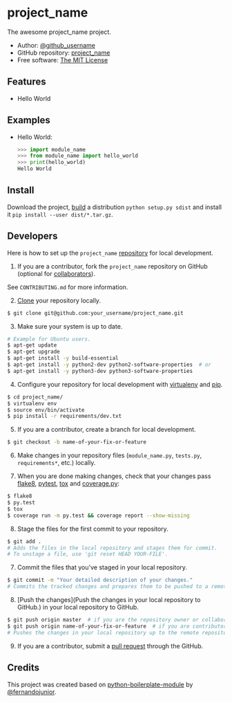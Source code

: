 # project_name

The awesome project_name project.

* Author: [@github_username](https://github.com/github_username/)
* GitHub repository: [project_name](https://github.com/github_username/project_name/)
* Free software: [The MIT License](/LICENSE)

## Features

* Hello World

## Examples

* Hello World:

  ```python
  >>> import module_name
  >>> from module_name import hello_world
  >>> print(hello_world)
  Hello World
  ```

## Install

Download the project, [build](https://pythonhosted.org/setuptools/setuptools.html) a distribution `python setup.py sdist` and install it `pip install --user dist/*.tar.gz`.

[//]: # (If you want to your users install the dist from PYPI using pip see:)
[//]: # (http://python-packaging-user-guide.readthedocs.org/en/latest/distributing/)
[//]: # (http://python-packaging-user-guide.readthedocs.org/en/latest/distributing/#packaging-your-project)
[//]: # (http://python-packaging-user-guide.readthedocs.org/en/latest/distributing/#uploading-your-project-to-pypi)

## Developers

Here is how to set up the `project_name` [repository](https://help.github.com/articles/creating-a-new-repository/) for local development.

1. If you are a contributor, fork the `project_name` repository on GitHub (optional for [collaborators](https://help.github.com/articles/permission-levels-for-a-user-account-repository/)).

  See `CONTRIBUTING.md` for more information.

2. [Clone](https://help.github.com/articles/cloning-a-repository/) your repository locally.

  ```sh
  $ git clone git@github.com:your_username/project_name.git
  ```

3. Make sure your system is up to date.

  ```sh
  # Example for Ubuntu users.
  $ apt-get update
  $ apt-get upgrade
  $ apt-get install -y build-essential
  $ apt-get install -y python2-dev python2-software-properties  # or
  $ apt-get install -y python3-dev python3-software-properties
  ```

4.  Configure your repository for local development with [virtualenv](https://virtualenv.pypa.io/) and [pip](https://pip.pypa.io/).

  ```sh
  $ cd project_name/
  $ virtualenv env
  $ source env/bin/activate
  $ pip install -r requirements/dev.txt
  ```

5. If you are a contributor, create a branch for local development.

  ```sh
  $ git checkout -b name-of-your-fix-or-feature
  ```

6. Make changes in your repository files (`module_name.py`, `tests.py`, `requirements*`, etc.) locally.

7. When you are done making changes, check that your changes pass [flake8](https://flake8.readthedocs.org/), [pytest](http://pytest.org/), [tox](https://tox.readthedocs.org/) and [coverage.py](https://coverage.readthedocs.org/):

  ```sh
  $ flake8
  $ py.test
  $ tox
  $ coverage run -m py.test && coverage report --show-missing
  ```

8. Stage the files for the first commit to your repository.

  ```sh
  $ git add .
  # Adds the files in the local repository and stages them for commit.
  # To unstage a file, use 'git reset HEAD YOUR-FILE'.
  ```

7. Commit the files that you've staged in your local repository.

  ```sh
  $ git commit -m "Your detailed description of your changes."
  # Commits the tracked changes and prepares them to be pushed to a remote repository.
  ```

8. [Push the changes](Push the changes in your local repository to GitHub.) in your local repository to GitHub.

  ```sh
  $ git push origin master  # if you are the repository owner or collaborator
  $ git push origin name-of-your-fix-or-feature  # if you are contributor
  # Pushes the changes in your local repository up to the remote repository
  ```

9. If you are a contributor, submit a [pull request](https://help.github.com/articles/using-pull-requests/) through the GitHub.

## Credits

This project was created based on [python-boilerplate-module](https://github.com/fernandojunior/python-boilerplate-module) by [@fernandojunior](https://github.com/fernandojunior/).
